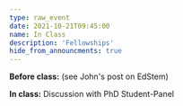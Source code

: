 ```yaml
---
type: raw_event
date: 2021-10-21T09:45:00
name: In Class
description: 'Fellowships'
hide_from_announcments: true
---
```


**Before class:** (see John's post on EdStem)

**In class:** Discussion with PhD Student-Panel
